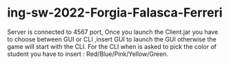 # ing-sw-2022-Forgia-Falasca-Ferreri
Server is connected to 4567 port,
Once you launch the Client.jar you have to choose between GUI or CLI ,insert GUI to launch the GUI otherwise the game will start with the CLI.
For the CLI when is asked to pick the color of student you have to insert : Red/Blue/Pink/Yellow/Green.
